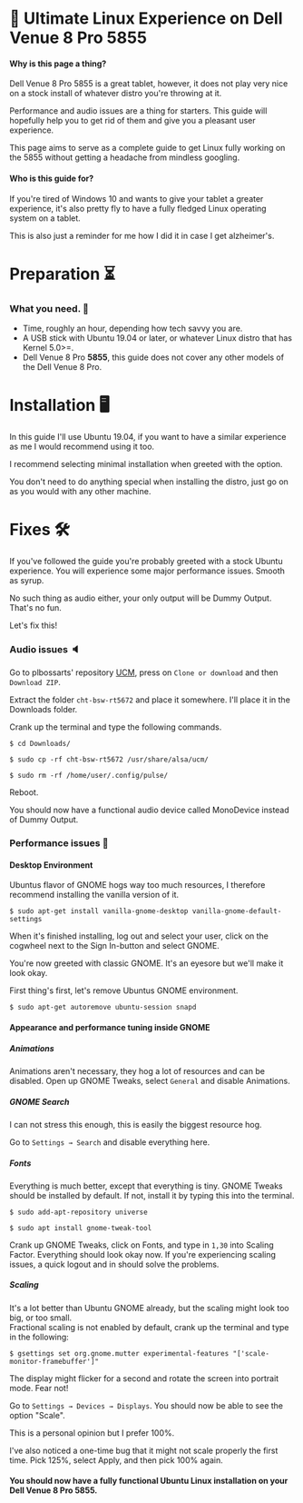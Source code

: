 # 🎉 Ultimate Linux Experience on Dell Venue 8 Pro 5855

#### Why is this page a thing?
Dell Venue 8 Pro 5855 is a great tablet, however, it does not play very nice on a stock install of whatever distro you're throwing at it.

Performance and audio issues are a thing for starters. This guide will hopefully help you to get rid of them and give you a pleasant user experience.

This page aims to serve as a complete guide to get Linux fully working on the 5855 without getting a headache from mindless googling.  

#### Who is this guide for? 
If you're tired of Windows 10 and wants to give your tablet a greater experience, it's also pretty fly to have a fully fledged Linux operating system on a tablet.  

This is also just a reminder for me how I did it in case I get alzheimer's. 


# Preparation ⏳

### What you need. 📝
* Time, roughly an hour, depending how tech savvy you are.
* A USB stick with Ubuntu 19.04 or later, or whatever Linux distro that has Kernel 5.0>=.
* Dell Venue 8 Pro **5855**, this guide does not cover any other models of the Dell Venue 8 Pro. 

# Installation 🖥

In this guide I'll use Ubuntu 19.04, if you want to have a similar experience as me I would recommend using it too. 

I recommend selecting minimal installation when greeted with the option. 

You don't need to do anything special when installing the distro, just go on as you would with any other machine.

# Fixes 🛠

If you've followed the guide you're probably greeted with a stock Ubuntu experience. You will experience some major performance issues. Smooth as syrup. 

No such thing as audio either, your only output will be Dummy Output. That's no fun.

Let's fix this!


### Audio issues 🔈

Go to plbossarts' repository [UCM](https://github.com/plbossart/UCM), press on `Clone or download` and then `Download ZIP`.

Extract the folder `cht-bsw-rt5672` and place it somewhere. I'll place it in the Downloads folder. 

Crank up the terminal and type the following commands.

`$ cd Downloads/`

`$ sudo cp -rf cht-bsw-rt5672 /usr/share/alsa/ucm/`

`$ sudo rm -rf /home/user/.config/pulse/`

Reboot. 

You should now have a functional audio device called MonoDevice instead of Dummy Output. 


### Performance issues 🚤

#### Desktop Environment 
Ubuntus flavor of GNOME hogs way too much resources, I therefore recommend installing the vanilla version of it.

`$ sudo apt-get install vanilla-gnome-desktop vanilla-gnome-default-settings`

When it's finished installing, log out and select your user, click on the cogwheel next to the Sign In-button and select GNOME.

You're now greeted with classic GNOME. It's an eyesore but we'll make it look okay. 

First thing's first, let's remove Ubuntus GNOME environment. 

`$ sudo apt-get autoremove ubuntu-session snapd`

#### Appearance and performance tuning inside GNOME

##### Animations

Animations aren't necessary, they hog a lot of resources and can be disabled.
Open up GNOME Tweaks, select `General` and disable Animations.

##### GNOME Search

I can not stress this enough, this is easily the biggest resource hog. 

Go to `Settings → Search` and disable everything here. 

##### Fonts

Everything is much better, except that everything is tiny.  GNOME Tweaks should be installed by default. If not, install it by typing this into the terminal.

`$ sudo add-apt-repository universe`

`$ sudo apt install gnome-tweak-tool`

Crank up GNOME Tweaks, click on Fonts, and type in `1,30` into Scaling Factor. Everything should look okay now. 
If you're experiencing scaling issues, a quick logout and in should solve the problems. 


##### Scaling
It's a lot better than Ubuntu GNOME already, but the scaling might look too big, or too small.  
Fractional scaling is not enabled by default, crank up the terminal and type in the following:

`$ gsettings set org.gnome.mutter experimental-features "['scale-monitor-framebuffer']"`

The display might flicker for a second and rotate the screen into portrait mode. Fear not!

Go to `Settings → Devices → Displays`. You should now be able to see the option "Scale".

This is a personal opinion but I prefer 100%. 

I've also noticed a one-time bug that it might not scale properly the first time. Pick 125%, select Apply, and then pick 100% again. 

#### You should now have a fully functional Ubuntu Linux installation on your Dell Venue 8 Pro 5855.
